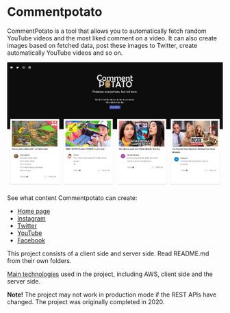 # Commentpotato

CommentPotato is a tool that allows you to automatically fetch random YouTube videos and the most liked comment on a video. It can also create images based on fetched data, post these images to Twitter, create automatically YouTube videos and so on.

![client](preview.jpg?raw=true)

See what content Commentpotato can create:

* [Home page](https://www.commentpotato.com/)
* [Instagram](https://www.instagram.com/commentpotato/)
* [Twitter](https://twitter.com/commentpotato)
* [YouTube](https://www.youtube.com/channel/UCXmQk4PYoq5v9jIvmRgfXYg)
* [Facebook](https://www.facebook.com/commentpotato)

This project consists of a client side and server side. Read README.md from their own folders. 

[Main technologies](https://www.commentpotato.com/stack) used in the project, including AWS, client side and the server side.

**Note!** The project may not work in production mode if the REST APIs have changed. The project was originally completed in 2020. 
